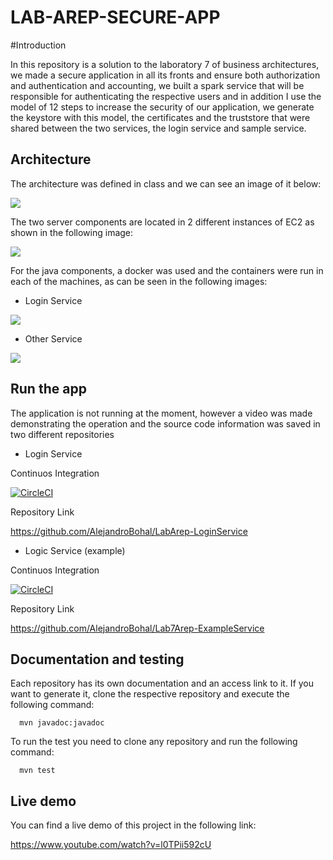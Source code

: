 # LAB-AREP-SECURE-APP

#Introduction

In this repository is a solution to the laboratory 7 of business architectures, we made a secure application in 
all its fronts and ensure both authorization and authentication and accounting, we built a spark service that will be responsible for authenticating the respective users
and in addition I use the model of 12 steps to increase the security of our application, we generate the keystore with this model, the certificates and the truststore that 
were shared between the two services, the login service and sample service.



## Architecture

The architecture was defined in class and we can see an image of it below:

![](https://media.discordapp.net/attachments/425125409621803010/762427803848933406/unknown.png?width=728&height=333)

The two server components are located in 2 different instances of EC2 as shown in the following image:

![](https://media.discordapp.net/attachments/352624122301513730/762429188674158602/unknown.png?width=728&height=127)

For the java components, a docker was used and the containers were run in each of the machines, as can be seen in the following images:

- Login Service

![](https://media.discordapp.net/attachments/352624122301513730/762430070652403772/unknown.png?width=728&height=174)


- Other Service

![](https://media.discordapp.net/attachments/352624122301513730/762430388101971998/unknown.png?width=728&height=172)

## Run the app

The application is not running at the moment, however a video was made demonstrating the operation and the source code information was saved
in two different repositories

  - Login Service
  
  Continuos Integration
  
  [![CircleCI](https://circleci.com/gh/AlejandroBohal/LabArep-LoginService.svg?style=svg)](https://circleci.com/gh/AlejandroBohal/LabArep-LoginService)
  
  Repository Link
  
  https://github.com/AlejandroBohal/LabArep-LoginService
  
  - Logic Service (example)
  
  Continuos Integration
  
  [![CircleCI](https://circleci.com/gh/AlejandroBohal/Lab7Arep-ExampleService.svg?style=svg)](https://circleci.com/gh/AlejandroBohal/Lab7Arep-ExampleService)
  
  Repository Link
  
  https://github.com/AlejandroBohal/Lab7Arep-ExampleService


## Documentation and testing

Each repository has its own documentation and an access link to it. If you want to generate it, clone the respective repository and execute the following command:

```
  mvn javadoc:javadoc
```

To run the test you need to clone any repository and run the following command:

```
  mvn test
```


## Live demo

You can find a live demo of this project in the following link:

https://www.youtube.com/watch?v=l0TPii592cU







